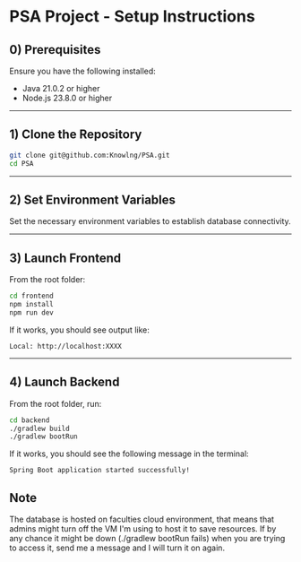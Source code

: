 # PSA Project - Setup Instructions

## 0) Prerequisites

Ensure you have the following installed:
- Java 21.0.2 or higher
- Node.js 23.8.0 or higher

---

## 1) Clone the Repository

```bash
git clone git@github.com:Knowlng/PSA.git
cd PSA
```

---

## 2) Set Environment Variables

Set the necessary environment variables to establish database connectivity.

---

## 3) Launch Frontend

From the root folder:

```bash
cd frontend
npm install
npm run dev
```

If it works, you should see output like:

```
Local: http://localhost:XXXX
```

---

## 4) Launch Backend

From the root folder, run:

```bash
cd backend
./gradlew build
./gradlew bootRun
```

If it works, you should see the following message in the terminal:

```
Spring Boot application started successfully!
```

## Note

The database is hosted on faculties cloud environment, that means that admins might turn off the VM I'm using to host it to save resources. 
If by any chance it might be down (./gradlew bootRun fails) when you are trying to access it, send me a message and I will turn it on again.
